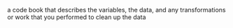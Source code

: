 a code book that describes the variables, the data, and any transformations or work that you performed to clean up the data